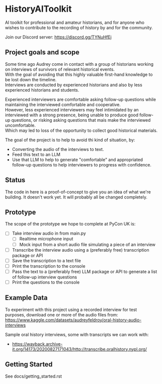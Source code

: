 # HistoryAIToolkit

AI toolkit for professional and amateur historians, and for anyone who wishes to contribute to the recording of history by and for the community.

Join our Discord server: https://discord.gg/TYNuHfEj

## Project goals and scope
Some time ago Audrey come in contact with a group of historians working on interviews of survivors of relevant historical events.   
With the goal of avoiding that this highly valuable first-hand knowledge to be lost down the timeline.  
Interviews are conducted by experienced historians and also by less experienced historians and students.

Experienced interviewers are comfortable asking follow-up questions while maintaining the interviewed comfortable and cooperative.  
However, less experienced interviewers may feel intimidated by an interviewed with a strong presence, being unable to produce good follow-up questions, or risking asking questions that mais make the interviewed uncomfortable.   
Which may led to loss of the opportunity to collect good historical materials.

The goal of the project is to help to avoid thi kind of situation, by:
- Converting the audio of the interviews to text.
- Feed this text to an LLM
- Use that LLM to help to generate "comfortable" and appropriated follow-up questions to help interviewers to progress with confidence.

## Status

The code in here is a proof-of-concept to give you an idea of what we're building. It doesn't work yet. It will probably all be changed completely.

## Prototype

The scope of the prototype we hope to complete at PyCon UK is:

* [ ] Take interview audio in from main.py
  * [ ] Realtime microphone input
  * [ ] Mock input from a short audio file simulating a piece of an interview
* [ ] Transcribe the interview audio using a (preferably free) transcription package or API
* [ ] Save the transcription to a text file
* [ ] Print the transcription to the console
* [ ] Pass the text to a (preferably free) LLM package or API to generate a list of follow-up interview questions
* [ ] Print the questions to the console

## Example Data

To experiment with this project using a recorded interview for test purposes, download one or more of the audio files from:
https://www.kaggle.com/datasets/audreyfeldroy/oral-history-audio-interviews

Sample oral history interviews, some with transcripts we can work with:
* https://wayback.archive-it.org/14173/20200827171043/http://transcribe.oralhistory.nypl.org/

## Getting Started

See docs/getting_started.rst
